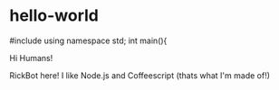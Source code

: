 # hello-world
#include<iostream>
using namespace std;
  int main(){
  
Hi Humans!

RickBot here! I like Node.js and Coffeescript (thats what I'm made of!)
